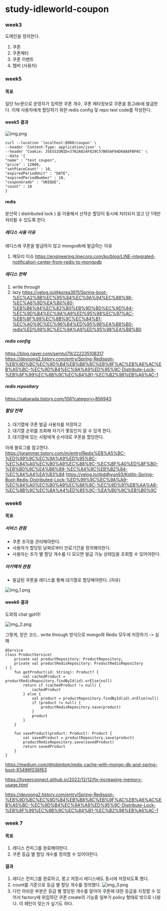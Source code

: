 # study-idleworld-coupon

### week3
도메인을 정의한다.
1. 쿠폰
2. 쿠폰메타
3. 쿠폰 이벤트
4. 멤버 (사용자)

### week5
#### 목표
일단 for문으로 운영자가 입력한 쿠폰 개수, 쿠폰 메타정보로 쿠폰을 몽고db에 발급한다.
이제 사용자에게 할당하기 위한 redis config 및 repo test code를 작성한다.

#### week5 결과
![img.png](img.png)

```
curl --location 'localhost:8080/coupon' \
--header 'Content-Type: application/json' \
--header 'Cookie: JSESSIONID=3762A824F829C57B05AF04D68A8FBF6C' \
--data '{
"name" : "test coupon",
"price" : 12000,
"setPieceCount" : 10,
"expiredPeriodUnit" : "DATE",
"expiredPeriodNumber" : 10,
"couponGrade" : "UNIQUE",
"count" : 10
}

```


#### redis
분산락 ( distributed lock ) 을 이용해서 선착순 할당이 동시에 처리되지 않고 단 1개만 처리될 수 있도록 한다.

##### 레디스 사용 이유
레디스에 쿠폰을 발급하지 않고 mongodb에 발급하는 이유
1. 메모리 이슈 https://engineering.linecorp.com/ko/blog/LINE-integrated-notification-center-from-redis-to-mongodb

##### 레디스 전략
1) write through
2) lazy
https://velog.io/@korea3611/Spring-boot-%EC%A2%8B%EC%95%84%EC%9A%94%EC%88%98-%EC%A6%9D%EA%B0%80-%EB%B6%84%EC%82%B0%EB%9D%BD%EC%9D%84-%EC%9D%B4%EC%9A%A9%ED%95%98%EC%97%AC-%EB%8F%99%EC%8B%9C%EC%84%B1-%EC%A0%9C%EC%96%B4%ED%95%98%EA%B8%B0-redis%ED%99%9C%EC%9A%A9%ED%95%98%EA%B8%B0

##### redis config
https://blog.naver.com/semtul79/222235108317
https://devoong2.tistory.com/entry/Spring-Redisson-%EB%9D%BC%EC%9D%B4%EB%B8%8C%EB%9F%AC%EB%A6%AC%EB%A5%BC-%EC%9D%B4%EC%9A%A9%ED%95%9C-Distribute-Lock-%EB%8F%99%EC%8B%9C%EC%84%B1-%EC%B2%98%EB%A6%AC-1

##### redis repository
https://sabarada.tistory.com/106?category=856943

##### 할당 전략
1. 대기열에 쿠폰 발급 사용자를 저장하고
2. 대기열 순위를 조회해 자기가 몇등인지 알 수 있게 한다.
3. 대기열에 있는 사람에게 순서대로 쿠폰을 할당한다.

아래 블로그를 참고한다.
https://jgrammer.tistory.com/m/entry/Redis%EB%A5%BC-%ED%99%9C%EC%9A%A9%ED%95%9C-%EC%84%A0%EC%B0%A9%EC%88%9C-%EC%BF%A0%ED%8F%B0-%EB%B0%9C%EA%B8%89-%EC%84%9C%EB%B2%84-%EC%84%A4%EA%B3%84
https://velog.io/@ddhyun93/Kotlin-Spring-Boot-Redis-Distributed-Lock-%ED%99%9C%EC%9A%A9-%EC%84%A0%EC%B0%A9%EC%88%9C-%EC%9D%91%EB%AA%A8-%EC%8B%9C%EC%8A%A4%ED%85%9C-%EA%B0%9C%EB%B0%9C


### week6
#### 목표
##### 서비스 관점
- 쿠폰 조각을 관리해야한다.
- 사용자가 할당된 날짜로부터 만료기간을 정의해야한다.
- 사용자는 조각 별 할당 개수를 다 모으면 발급 가능 상태임을 조회할 수 있어야한다.

##### 아키텍처 관점
- 발급된 쿠폰을 레디스를 통해 대기열로 할당해야한다. (자유)

![img_1.png](img_1.png)

#### week6 결과
도와줘 chat gpt야!

![img_2.png](img_2.png)

그렇게, 얻은 코드..
write through 방식으로 mongo와 Redis 모두에 저장하기
-> 실패
```
@Service
class ProductService(
    private val productRepository: ProductRepository,
    private val productRedisRepository: ProductRedisRepository
) {
    fun getProduct(id: String): Product? {
        val cachedProduct = productRedisRepository.findById(id).orElse(null)
        return if (cachedProduct != null) {
            cachedProduct
        } else {
            val product = productRepository.findById(id).orElse(null)
            if (product != null) {
                productRedisRepository.save(product)
            }
            product
        }
    }

    fun saveProduct(product: Product): Product {
        val savedProduct = productRepository.save(product)
        productRedisRepository.save(savedProduct)
        return savedProduct
    }
}
```


https://medium.com/@tobintom/redis-cache-with-mongo-db-and-spring-boot-93496f036f63

https://hyperconnect.github.io/2022/12/12/fix-increasing-memory-usage.html

https://devoong2.tistory.com/entry/Spring-Redisson-%EB%9D%BC%EC%9D%B4%EB%B8%8C%EB%9F%AC%EB%A6%AC%EB%A5%BC-%EC%9D%B4%EC%9A%A9%ED%95%9C-Distribute-Lock-%EB%8F%99%EC%8B%9C%EC%84%B1-%EC%B2%98%EB%A6%AC-1

### week 7 
#### 목표
1. 레디스 컨피그를 완료해야한다.
2. 쿠폰 등급 별 할당 개수를 정의할 수 있어야한다.

#### 결과
1. 레디스 컨피그를 완료하고, 몽고 저장시 레디스에도 동시에 저장되도록 했다.
2. count를 기준으로 등급 별 할당 개수를 정의했다.
![img_3.png](img_3.png)
3. 다만 아쉬운 부분은 등급 별 할당된 개수를 알아야 쿠폰에 대한 등급을 지정할 수 있어서
   factory에 위임하던 쿠폰 create의 기능중 일부가 policy 형태로 밖으로 나왔다.
   이 패턴이 맞는가 싶기도 하다.